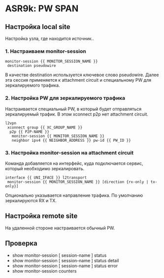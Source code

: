# ASR9k: PW SPAN

## Настройка local site

Настройка узла, где находится источник..

### 1. Настраиваем monitor-session

```text
monitor-session {{ MONITOR_SESSION_NAME }}
 destination pseudowire
```

В качестве destination используется ключевое слово pseudowire. Далее эта сессия применяется к attachment circuit и специальному PW для зеркалируемого трафика.

### 2. Настройка PW для зеркалируемого трафика

Настраивается специальный PW, в который будет отправляться зеркалируемый трафик. В этом xconnect p2p нет attachment circuit.

```text
l2vpn
 xconnect group {{ XC_GROUP_NAME }}
  p2p {{ P2P-NAME }}
   monitor-session {{ MONITOR_SESSION_NAME }}
   neighbor ipv4 {{ NEIGHBOR_ADDRESS }} pw-id {{ PW_ID }}
```

### 3. Настройка monitor-session на attachment circuit

Команда добавляется на интерфейс, куда подключается сервис, который необходимо зеркалировать.

```text
interface {{ UNI_IFACE }} l2transport
 monitor-session {{ MONITOR_SESSION_NAME }} [direction {rx-only | tx-only}]
```

Опционально указывается направление трафика. По умолчанию зеркалируются RX и TX.

## Настройка remote site

На удаленной стороне настраивается обычный PW.

## Проверка

* show monitor-session \[ session-name \] status
* show monitor-session \[ session-name \] status detail
* show monitor-session \[ session-name \] status error
* show monitor-session counters

